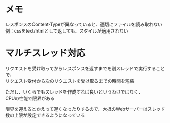 # メモ
レスポンスのContent-Typeが異なっていると、適切にファイルを読み取れない
例：cssをtext/htmlとして返しても、スタイルが適用されない

# マルチスレッド対応
リクエストを受け取ってからレスポンスを返すまでを別スレッドで実行することで、  
リクエスト受付から次のリクエストを受け取るまでの時間を短縮

ただし、いくらでもスレッドを作成すれば良いというわけではなく、  
CPUの性能で限界がある

限界を迎えるとかえって遅くなったりするので、大抵のWebサーバーはスレッド数の上限が設定できるようになっている

